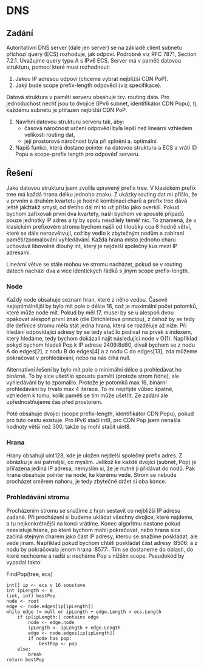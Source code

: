 # DNS

## Zadání

Autoritativní DNS server (dále jen server) se na základě client subnetu příchozí query (ECS) rozhoduje, jak odpoví. Podrobně viz RFC 7871, Section 7.2.1.
Uvažujme query typu A s IPv6 ECS. Server má v paměti datovou strukturu, pomocí které musí rozhodnout:
1. Jakou IP adresou odpoví (chceme vybrat nejbližší CDN PoP).
2. Jaký bude scope prefix-length odpovědi (viz specifikace).
   
Datová struktura v paměti serveru obsahuje tzv. routing data. Pro jednoduchost nechť jsou to dvojice (IPv6 subnet, identifikátor CDN Popu), tj. každému subnetu je přiřazen nejbližší CDN PoP.
1. Navrhni datovou strukturu serveru tak, aby:
    * časová náročnost určení odpovědi byla lepší než lineární vzhledem velikosti routing dat,
    * její prostorová náročnost byla při splnění a. optimální.
2. Napiš funkci, která dostane pointer na datovou strukturu a ECS a vrátí ID Popu a scope-prefix length pro odpověď serveru.

## Řešení

Jako datovou strukturu jsem zvolila upravený prefix tree. V klasickém prefix tree má každá hrana délku jednoho znaku. Z ukázky routing dat mi přišlo, že v prvním a druhém kvartetu je hodně kombinací charů a prefix tree dává ještě jakžtakž smysl, od třetího dál mi to už přišlo jako overkill. Pokud bychom zafixovali první dva kvartety, našli bychom ve spoustě případů pouze jednotky IP adres a ty by spolu nesdílely téměř nic. To znamená, že v klasickém prefixovém stromu bychom našli od hloubky cca 8 hodně větví, které se dále nerozvětvují, což by vedlo k zbytečným nodům a zabíraní paměti/zpomalování vyhledávání. Každá hrana místo jednoho charu uchovává libovolně dlouhý int, který je nejdelší společný kus mezi IP adresami.

Lineární větve se stále mohou ve stromu nacházet, pokud se v routing datech nachází dva a více identických řádků s jiným scope prefix-length.

### Node

Každý node obsahuje seznam hran, které z něho vedou. Časově nejoptimálnější by bylo mít pole o délce 16, což je maximální počet potomků, které může node mít. Pokud by měl 17, musel by se u alespoň dvou opakovat alespoň první znak (dle Dirichletova principu), z čehož by se tedy dle definice stromu měla stát jedna hrana, která se rozděluje až níže. Při hledání odpovídající adresy by se tedy stačilo podívat na prvek s indexem, který hledáme, tedy bychom dokázali najít následující node v O(1). Například pokyd bychom hledali Pop k IP adrese 2409:8d80, dívali bychom se z nodu A do edges[2], z nodu B do edges[4] a z nodu C do edges[13], zda můžeme pokračovat v prohledávání, nebo na nás číhá null. 

Alternativní řešení by bylo mít pole o minimální délce a prohledávat ho binárně. To by sice ušetřilo spoustu paměti (protože strom řídne), ale vyhledávání by to zpomalilo. Protože je potomků max 16, binární prohledávání by trvalo max 4 iterace. To mi nepřijde vůbec špatné, vzhledem k tomu, kolik paměti se tím může ušetřit. Ze zadání ale upřednostňujeme čas před prostorem.

Poté obsahuje dvojici (scope prefix-length, identifikátor CDN Popu), pokud pro tuto cestu existuje. Pro IPv6 stačí int8, pro CDN Pop jsem nenašla hodnoty větší než 300, takže by mohl stačit uint8.

### Hrana

Hrany obsahují uint128, kde je uložen nejdelší společný prefix adres. Z obrázku je asi patrnější, co myslím. Jelikož ke každé dvojici (subnet, Pop) je přiřazena jediná IP adresa, nemyslím si, že je nutné ji přidávat do nodů. Pak hrana obsahuje pointer na node, ke kterému vede. Strom se nebude procházet směrem nahoru, je tedy zbytečné držet si oba konce.

### Prohledávání stromu

Procházením stromu se snažíme z hran sestavit co nejbližší IP adresu zadané. Při procházení si budeme ukládat všechny dvojice, které najdeme, a tu nejkonkrétnější na konci vrátíme. Konec algoritmu nastane pokud neexistuje hrana, po které bychom mohli pokračovat, nebo hrana sice začíná stejným charem jako část IP adresy, kterou se snažíme poskládat, ale vede jinam. Například pokud bychom chtěli poskládat část adresy :8506: a z nodu by pokračovala jenom hrana :8577:. Tím se dostaneme do oblasti, do které nechceme a radši si necháme Pop s nižším scope. Pseudokód by vypadal takto:


FindPop(tree, ecs)

	int[] ip <- ecs v 16 soustave
	int ipLength <- 0	
	(int, int) bestPop
	node <- root
	edge <- node.edges[ip[ipLength]]
	while edge != null or ipLength + edge.Length > ecs.Length
		if ip[ipLength:] contains edge
			node <- edge.node
			ipLength <- ipLength + edge.Length
			edge <- node.edges[ip[ipLength]]
			if node has pop:
				bestPop <- pop
		else:
			break
	return bestPop
